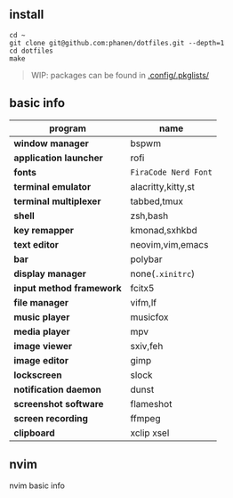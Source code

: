 ## install
```
cd ~
git clone git@github.com:phanen/dotfiles.git --depth=1
cd dotfiles
make
```
> WIP: packages can be found in [.config/.pkglists/](.config/.pkglists/)

## basic info
|program                   |name                |
| ------------------------ | ------------------ |
|**window manager**        |bspwm               |
|**application launcher**  |rofi                |
|**fonts**                 |`FiraCode Nerd Font`|
|**terminal emulator**     |alacritty,kitty,st  |
|**terminal multiplexer**  |tabbed,tmux         |
|**shell**                 |zsh,bash            |
|**key remapper**          |kmonad,sxhkbd       |
|**text editor**           |neovim,vim,emacs    |
|**bar**                   |polybar             |
|**display manager**       |none(`.xinitrc`)    |
|**input method framework**|fcitx5              |
|**file manager**          |vifm,lf             |
|**music player**          |musicfox            |
|**media player**          |mpv                 |
|**image viewer**          |sxiv,feh            |
|**image editor**          |gimp                |
|**lockscreen**            |slock               |
|**notification daemon**   |dunst               |
|**screenshot software**   |flameshot           |
|**screen recording**      |ffmpeg              |
|**clipboard**             |xclip xsel          |


## nvim
nvim basic info
